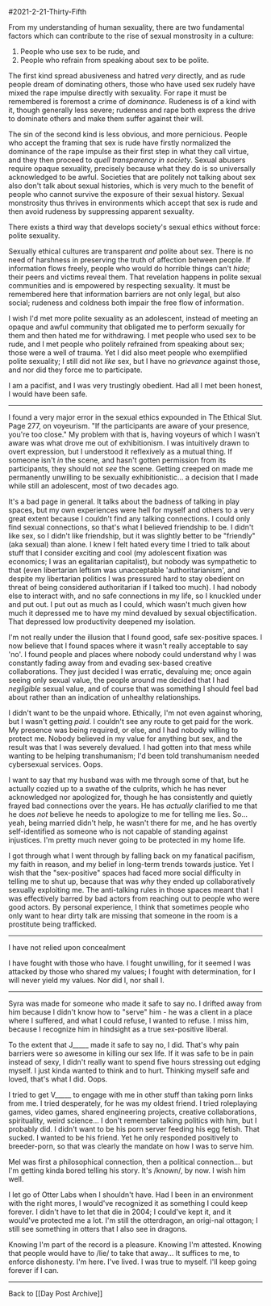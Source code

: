 #2021-2-21-Thirty-Fifth

From my understanding of human sexuality, there are two fundamental factors which can contribute to the rise of sexual monstrosity in a culture:
1.  People who use sex to be rude, and
2.  People who refrain from speaking about sex to be polite.

The first kind spread abusiveness and hatred *very* directly, and as rude people dream of dominating others, those who have used sex rudely have mixed the rape impulse directly with sexuality.  For rape it must be remembered is foremost a crime of *dominance*.  Rudeness is of a kind with it, though generally less severe; rudeness and rape both express the drive to dominate others and make them suffer against their will.

The sin of the second kind is less obvious, and more pernicious.  People who accept the framing that sex is rude have firstly normalized the dominance of the rape impulse as their first step in what they call virtue, and they then proceed to *quell transparency in society*.  Sexual abusers require opaque sexuality, precisely because what they do is so universally acknowledged to be awful.  Societies that are politely not talking about sex also don't talk about sexual histories, which is very much to the benefit of people who cannot survive the exposure of their sexual history.  Sexual monstrosity thus thrives in environments which accept that sex is rude and then avoid rudeness by suppressing apparent sexuality.

There exists a third way that develops society's sexual ethics without force: polite sexuality.

Sexually ethical cultures are transparent *and* polite about sex.  There is no need of harshness in preserving the truth of affection between people.  If information flows freely, people who would do horrible things can't *hide*; their peers and victims reveal them.  That revelation happens in polite sexual communities and is empowered by respecting sexuality.  It must be remembered here that information barriers are not only legal, but also social; rudeness and coldness both impair the free flow of information.

I wish I'd met more polite sexuality as an adolescent, instead of meeting an opaque and awful community that obligated me to perform sexually for them and then hated me for withdrawing.  I met people who used sex to be rude, and I met people who politely refrained from speaking about sex; those were a well of trauma.  Yet I did also meet people who exemplified polite sexuality; I still did not *like* sex, but I have no *grievance* against those, and nor did they force me to participate.

I am a pacifist, and I was very trustingly obedient.  Had all I met been honest, I would have been safe.
 
---
I found a very major error in the sexual ethics expounded in The Ethical Slut.  Page 277, on voyeurism.  "If the participants are aware of your presence, you're too close."  My problem with that is, having voyeurs of which I wasn't aware was what drove me out of exhibitionism.  I was intuitively drawn to overt expression, but I understood it reflexively as a mutual thing.  If someone isn't *in* the scene, and hasn't gotten permission from its participants, they should not *see* the scene.  Getting creeped on made me permanently unwilling to be sexually exhibitionistic... a decision that I made while still an adolescent, most of two decades ago.

It's a bad page in general.  It talks about the badness of talking in play spaces, but my own experiences were hell for myself and others to a very great extent because I couldn't find any talking connections.  I could only find sexual connections, so that's what I believed friendship to be.  I didn't like sex, so I didn't like friendship, but it was slightly better to be "friendly" (aka sexual) than alone.  I knew I felt hated every time I tried to talk about stuff that I consider exciting and cool (my adolescent fixation was economics; I was an egalitarian capitalist), but nobody was sympathetic to that (even libertarian leftism was unacceptable 'authoritarianism', and despite my libertarian politics I was pressured hard to stay obedient on threat of being considered authoritarian if I talked too much).  I had nobody else to interact with, and no safe connections in my life, so I knuckled under and put out.  I put out as much as I could, which wasn't much given how much it depressed me to have my mind devalued by sexual objectification.  That depressed low productivity deepened my isolation.

I'm not really under the illusion that I found good, safe sex-positive spaces.  I now believe that I found spaces where it wasn't really acceptable to say 'no'.  I found people and places where nobody could understand why I was constantly fading away from and evading sex-based creative collaborations.  They just decided I was erratic, devaluing me; once again seeing only sexual value, the people around me decided that I had *negligible* sexual value, and of course that was something I should feel bad about rather than an indication of unhealthy relationships.

I didn't want to be the unpaid whore.  Ethically, I'm not even against whoring, but I wasn't getting *paid*.  I couldn't see any route to get paid for the work.  My presence was being required, or else, and I had nobody willing to protect me.  Nobody believed in my value for anything but sex, and the result was that I was severely devalued.  I had gotten into that mess while wanting to be helping transhumanism; I'd been told transhumanism needed cybersexual services.  Oops.

I want to say that my husband was with me through some of that, but he actually cozied up to a swathe of the culprits, which he has never acknowledged nor apologized for, though he has consistently and quietly frayed bad connections over the years.  He has *actually* clarified to me that he does *not* believe he needs to apologize to me for telling me lies.  So... yeah, being married didn't help, he wasn't there for me, and he has overtly self-identified as someone who is not capable of standing against injustices.  I'm pretty much never going to be protected in my home life.

I got through what I went through by falling back on my fanatical pacifism, my faith in reason, and my belief in long-term trends towards justice.  Yet I wish that the "sex-positive" spaces had faced more social difficulty in telling me to shut up, because that was *why* they ended up collaboratively sexually exploiting me.  The anti-talking rules in those spaces meant that I was effectively barred by bad actors from reaching out to people who were good actors.  By personal experience, I think that sometimes people who only want to hear dirty talk are missing that someone in the room is a prostitute being trafficked.

---
I have not relied upon concealment

I have fought with those who have.  I fought unwilling, for it seemed I was attacked by those who shared my values; I fought with determination, for I will never yield my values.  Nor did I, nor shall I.

---
Syra was made for someone who made it safe to say no.  I drifted away from him because I didn't know how to "serve" him - he was a client in a place where I suffered, and what I could refuse, I wanted to refuse.  I miss him, because I recognize him in hindsight as a true sex-positive liberal.

To the extent that J_____ made it safe to say no, I did.  That's why pain barriers were so awesome in killing our sex life.  If it was safe to be in pain instead of sexy, I didn't really want to spend five hours stressing out edging myself.  I just kinda wanted to think and to hurt.  Thinking myself safe and loved, that's what I did.  Oops.

I tried to get V_____ to engage with me in other stuff than taking porn links from me.  I tried desperately, for he was my oldest friend.  I tried roleplaying games, video games, shared engineering projects, creative collaborations, spirituality, weird science...  I don't remember talking politics with him, but I probably did.  I didn't want to be his porn server feeding his egg fetish.  That sucked.  I wanted to be his friend.  Yet he only responded positively to breeder-porn, so that was clearly the mandate on how I was to serve him.

Mel was first a philosophical connection, then a political connection... but I'm getting kinda bored telling his story.  It's /known/, by now.  I wish him well.

I let go of Otter Labs when I shouldn't have.  Had I been in an environment with the right mores, I would've recognized it as something I could keep forever.  I didn't have to let that die in 2004; I could've kept it, and it would've protected me a lot.  I'm still the otterdragon, an origi-nal ottagon; I still see something in otters that I also see in dragons.

Knowing I'm part of the record is a pleasure.  Knowing I'm attested.  Knowing that people would have to /lie/ to take that away...  It suffices to me, to enforce dishonesty.  I'm here.  I've lived.  I was true to myself.  I'll keep going forever if I can.

---
Back to [[Day Post Archive]]